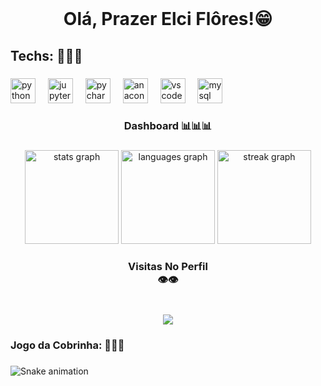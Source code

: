 <br clear="both">

<h1 align="center">Olá, Prazer Elci Flôres!😁</h1>

###

<h2 align="left">Techs: 🤖🤖🤖</h2>

###

<div align="left">
  <img src="https://cdn.jsdelivr.net/gh/devicons/devicon/icons/python/python-original.svg" height="40" alt="python logo"  />
  <img width="12" />
  <img src="https://cdn.jsdelivr.net/gh/devicons/devicon/icons/jupyter/jupyter-original.svg" height="40" alt="jupyter logo"  />
  <img width="12" />
  <img src="https://cdn.jsdelivr.net/gh/devicons/devicon/icons/pycharm/pycharm-original.svg" height="40" alt="pycharm logo"  />
  <img width="12" />
  <img src="https://cdn.jsdelivr.net/gh/devicons/devicon/icons/anaconda/anaconda-original.svg" height="40" alt="anaconda logo"  />
  <img width="12" />
  <img src="https://cdn.jsdelivr.net/gh/devicons/devicon/icons/vscode/vscode-original.svg" height="40" alt="vscode logo"  />
  <img width="12" />
  <img src="https://cdn.jsdelivr.net/gh/devicons/devicon/icons/mysql/mysql-original.svg" height="40" alt="mysql logo"  />
</div>

###

<h3 align="center">Dashboard 📊📊📊</h3>

###

<div align="center">
  <img src="https://github-readme-stats.vercel.app/api?username=ElciDataScientist&hide_title=false&hide_rank=false&show_icons=true&include_all_commits=true&count_private=true&disable_animations=true&theme=radical&locale=pt-br&hide_border=true&order=1" height="150" alt="stats graph"  />
  <img src="https://github-readme-stats.vercel.app/api/top-langs?username=ElciDataScientist&locale=pt-br&hide_title=false&layout=compact&card_width=320&langs_count=5&theme=radical&hide_border=true&order=2" height="150" alt="languages graph"  />
  <img src="https://streak-stats.demolab.com?user=ElciDataScientist&locale=pt-br&mode=daily&theme=radical&hide_border=true&border_radius=5&order=3" height="150" alt="streak graph"  />
</div>

###

<h3 align="center">Visitas No Perfil <br>👁👁</h3>

###

<br clear="both">

<div align="center">
  <img src="https://profile-counter.glitch.me/ElciDataScientist/count.svg?"  />
</div>

###

<h3 align="left">Jogo da Cobrinha:  🐍🐍🐍</h3>

###

<img src="https://raw.githubusercontent.com/ElciDataScientist/ElciDataScientist/output/snake.svg" alt="Snake animation" />

###
